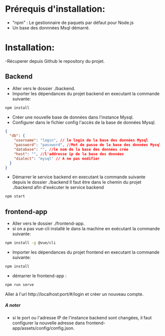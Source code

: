 # Prérequis d'installation:

- "npm" : Le gestionnaire de paquets par défaut pour Node.js
- Un base des donnnées Msql démarré.

# Installation:

-Récuperer depuis Github le repository du projet.

## Backend

- Aller vers le dossier ./backend.
- Importer les dépendances du projet backend en executant la commande suivante:

```bash
npm install
```

- Créer une nouvelle base de données dans l'instance Mysql.
- Configurer dans le fichier config l'accès de la base de données Mysql.

```json
{
  "db": {
    "username": "login", // le login de la base des données Mysql
    "password": "password", //Mot de passe de la base des données Mysql
    "database": "", //le nom de la base des données crée
    "host": "", //l'addresse ip de la base des données
    "dialect": "mysql" // A ne pas modifier
  }
}
```

- Démarrer le service backend en executant la commande suivante depuis le dossier ./backend
  Il faut être dans le chemin du projet ./backend afin d'exécuter le service backend

```bash
npm start
```

## frontend-app

- Aller vers le dossier ./frontend-app.
- si on a pas vue-cli installé le dans la machine en exécutant la commande suivante:

```bash
npm install -g @vue/cli

```

- Importer les dépendances du projet frontend en executant la commande suivante:

```bash
npm install
```

- démarrer le frontend-app :

```bash
npm run serve
```

Aller à l'url http://localhost:port/#/login et créer un nouveau compte.

##### A noter

- si le port ou l'adresse IP de l'instance backend sont changées, il faut configurer la nouvelle adresse dans
  frontend-app/assets/config/config.json.
